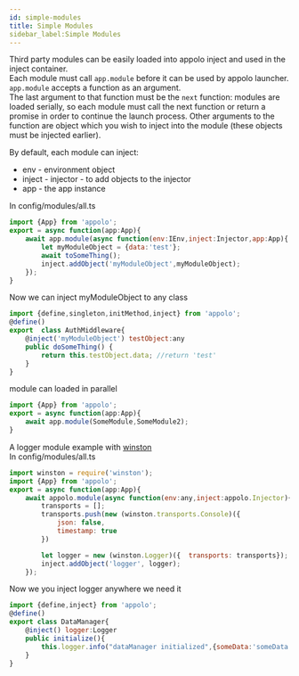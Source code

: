 ```yaml
---
id: simple-modules
title: Simple Modules
sidebar_label:Simple Modules
---
```


Third party modules can be easily loaded into appolo inject and used in the inject container.<br>
Each module must call `app.module` before it can be used by appolo launcher.<br>
`app.module` accepts a function as an argument.<br>
The last argument to that function must be the `next` function: modules are loaded serially, so each module must call the next function or return a promise in order to continue the launch process.
Other arguments to the function are object which you wish to inject into the module (these objects must be injected earlier).

By default, each module can inject:
- env - environment object
- inject - injector - to add objects to the injector
- app - the app instance

In config/modules/all.ts
```javascript
import {App} from 'appolo';
export = async function(app:App){
    await app.module(async function(env:IEnv,inject:Injector,app:App){
        let myModuleObject = {data:'test'};
        await toSomeThing();
        inject.addObject('myModuleObject',myModuleObject);
    });
}
```
Now we can inject myModuleObject to any class
```javascript
import {define,singleton,initMethod,inject} from 'appolo';
@define()
export  class AuthMiddleware{
    @inject('myModuleObject') testObject:any
    public doSomeThing() {
        return this.testObject.data; //return 'test'
    }
}
```

module can loaded in parallel
```javascript
import {App} from 'appolo';
export = async function(app:App){
    await app.module(SomeModule,SomeModule2);
}
```

A logger module example with [winston](https://github.com/flatiron/winston)<br>
In config/modules/all.ts
```javascript
import winston = require('winston');
import {App} from 'appolo';
export = async function(app:App){
    await appolo.module(async function(env:any,inject:appolo.Injector){
        transports = [];
        transports.push(new (winston.transports.Console)({
            json: false,
            timestamp: true
        })

        let logger = new (winston.Logger)({  transports: transports});
        inject.addObject('logger', logger);
    });
```
Now we you inject logger anywhere we need it
```javascript
import {define,inject} from 'appolo';
@define()
export class DataManager{
    @inject() logger:Logger
    public initialize(){
        this.logger.info("dataManager initialized",{someData:'someData'})
    }
}
```